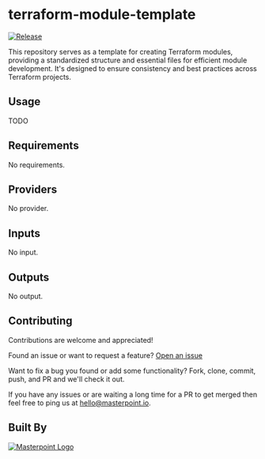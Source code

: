 # terraform-module-template

[![Release](https://img.shields.io/github/release/masterpointio/terraform-module-template.svg)](https://github.com/masterpointio/terraform-module-template/releases/latest)

This repository serves as a template for creating Terraform modules, providing a standardized structure and essential files for efficient module development. It's designed to ensure consistency and best practices across Terraform projects.

## Usage

TODO

<!-- BEGINNING OF PRE-COMMIT-TERRAFORM DOCS HOOK -->

## Requirements

No requirements.

## Providers

No provider.

## Inputs

No input.

## Outputs

No output.

<!-- END OF PRE-COMMIT-TERRAFORM DOCS HOOK -->

## Contributing

Contributions are welcome and appreciated!

Found an issue or want to request a feature? [Open an issue](TODO)

Want to fix a bug you found or add some functionality? Fork, clone, commit, push, and PR and we'll check it out.

If you have any issues or are waiting a long time for a PR to get merged then feel free to ping us at [hello@masterpoint.io](mailto:hello@masterpoint.io).

## Built By

[![Masterpoint Logo](https://i.imgur.com/RDLnuQO.png)](https://masterpoint.io)
